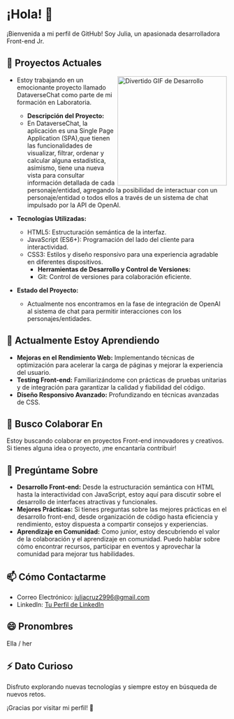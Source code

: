 # ¡Hola! 👋 
¡Bienvenida a mi perfil de GitHub! Soy Julia, un apasionada desarrolladora Front-end Jr. 

## 🔭 Proyectos Actuales
<img src="https://media.giphy.com/media/v1.Y2lkPTc5MGI3NjExZXozNHFlaGFtNnZob3Z5YWs2bnlyMzl4c2Z4MnpvcGF1cWh2enRucyZlcD12MV9pbnRlcm5hbF9naWZfYnlfaWQmY3Q9Zw/CuuSHzuc0O166MRfjt/giphy.gif" alt="Divertido GIF de Desarrollo" width="250" align="right"   >

- Estoy trabajando en un emocionante proyecto llamado DataverseChat como parte de mi formación en Laboratoria.

  - **Descripción del Proyecto:**
  -  En DataverseChat, la aplicación es una Single Page Application (SPA),que tienen las funcionalidades de visualizar, filtrar, ordenar y calcular alguna estadística, asimismo, tiene una nueva vista para consultar información detallada de cada personaje/entidad, agregando la posibilidad de interactuar con un personaje/entidad o todos ellos a través de un sistema de chat impulsado por la API de OpenAI.
- **Tecnologías Utilizadas:**
   - HTML5: Estructuración semántica de la interfaz.
    - JavaScript (ES6+): Programación del lado del cliente para interactividad.
  - CSS3: Estilos y diseño responsivo para una experiencia agradable en diferentes dispositivos.
     - **Herramientas de Desarrollo y Control de Versiones:**
     - Git: Control de versiones para colaboración eficiente.
- **Estado del Proyecto:**
  - Actualmente nos encontramos en la fase de integración de OpenAI al sistema de chat para permitir interacciones con los personajes/entidades.

## 🌱 Actualmente Estoy Aprendiendo
- **Mejoras en el Rendimiento Web:** Implementando técnicas de optimización para acelerar la carga de páginas y mejorar la experiencia del usuario.
- **Testing Front-end:** Familiarizándome con prácticas de pruebas unitarias y de integración para garantizar la calidad y fiabilidad del código.
- **Diseño Responsivo Avanzado:** Profundizando en técnicas avanzadas de CSS.

## 👯 Busco Colaborar En

Estoy buscando colaborar en proyectos Front-end innovadores y creativos. Si tienes alguna idea o proyecto, ¡me encantaría contribuir!

## 💬 Pregúntame Sobre
- **Desarrollo Front-end:** Desde la estructuración semántica con HTML hasta la interactividad con JavaScript, estoy aquí para discutir sobre el desarrollo de interfaces atractivas y funcionales.
- **Mejores Prácticas:** Si tienes preguntas sobre las mejores prácticas en el desarrollo front-end, desde organización de código hasta eficiencia y rendimiento, estoy dispuesta a compartir consejos y experiencias.
- **Aprendizaje en Comunidad:** Como junior, estoy descubriendo el valor de la colaboración y el aprendizaje en comunidad. Puedo hablar sobre cómo encontrar recursos, participar en eventos y aprovechar la comunidad para mejorar tus habilidades.


## 📫 Cómo Contactarme

- Correo Electrónico: juliacruz2996@gmail.com
- LinkedIn: [Tu Perfil de LinkedIn](https://www.linkedin.com/in/juliacp/)


## 😄 Pronombres

Ella / her

## ⚡ Dato Curioso

Disfruto explorando nuevas tecnologías y siempre estoy en búsqueda de nuevos retos.

¡Gracias por visitar mi perfil! 🚀
